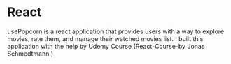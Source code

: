 # React


usePopcorn is a react application that provides users with a way to explore movies, rate them, and manage their watched movies list. Ι built this application with the help by Udemy Course (React-Course-by Jonas Schmedtmann.)